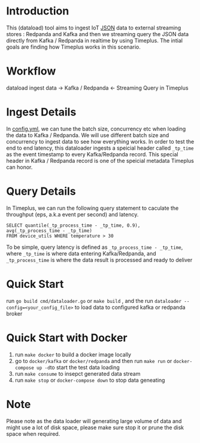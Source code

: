 # Introduction

This (dataload) tool aims to ingest IoT [JSON](https://github.com/timeplus-io/chameleon/blob/main/dataloader/models/metric.go) data to external streaming stores : Redpanda and Kafka and then we streaming query the JSON data directly from Kafka / Redpanda in realtime by using Timeplus. The intial goals are finding how Timeplus works in this scenario.


# Workflow

dataload ingest data -> Kafka / Redpanda <- Streaming Query in Timeplus


# Ingest Details

In [config.yml](https://github.com/timeplus-io/chameleon/blob/main/dataloader/config/config.yml), we can tune the batch size, concurrency etc when loading the data to Kafka / Redpanda. We will use different batch size and concurrency to ingest data to see how everything works.
In order to test the end to end latency, this dataloader ingests a speicial header called `_tp_time` as the event timestamp to every Kafka/Redpanda record.  This special header in Kafka / Redpanda record is one of the speicial metadata Timeplus can honor.

# Query Details

In Timeplus, we can run the following query statement to caculate the throughput (eps, a.k.a event per second) and latency.

```
SELECT quantile(_tp_process_time - _tp_time, 0.9), avg(_tp_process_time - _tp_time) 
FROM device_utils WHERE temperature > 30
```

To be simple, query latency is defined as `_tp_process_time - _tp_time`, where `_tp_time` is where data entering Kafka/Redpanda, and `_tp_process_time` is where the data result is processed and ready to deliver

# Quick Start 

run `go build cmd/dataloader.go` or `make build` , and the run `dataloader --config=<your_config_file>` to load data to configured kafka or redpanda broker 

# Quick Start with Docker

1. run `make docker` to build a docker image locally
2. go to `docker/kafka` or `docker/redpanda` and then run `make run` or `docker-compose up -d`to start the test data loading
3. run `make consume` to insepct generated data stream
4. run `make stop` or `docker-compose down` to stop data geneating

# Note

Please note as the data loader will generating large volume of data and might use a lot of disk space, please make sure stop it or prune the disk space when required.

